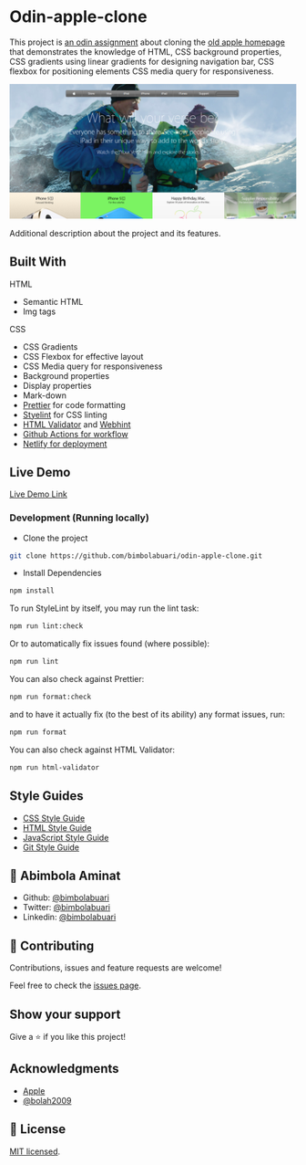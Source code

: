 # Odin-apple-clone

This project is [an odin assignment](https://www.theodinproject.com/courses/html-and-css/lessons/positioning-and-floating-elements) about cloning the [old apple homepage](https://web.archive.org/web/20140301004610/http://www.apple.com/) that demonstrates the knowledge of HTML, CSS background properties, CSS gradients using linear gradients for designing navigation bar, CSS flexbox for positioning elements CSS media query for responsiveness.

![screenshot](./image/apple-screenshot.png)

Additional description about the project and its features.

## Built With

HTML

- Semantic HTML
- Img tags

CSS

- CSS Gradients
- CSS Flexbox for effective layout
- CSS Media query for responsiveness
- Background properties
- Display properties
- Mark-down
- [Prettier](https://prettier.io/) for code formatting
- [Styelint](https://stylelint.io/) for CSS linting
- [HTML Validator](https://validator.w3.org/) and [Webhint](https://webhint.io/)
- [Github Actions for workflow](https://github.com/features/actions)
- [Netlify for deployment](https://app.netlify.com/)

## Live Demo

[Live Demo Link](https://deploy-preview-1--bimbola-apple-clone.netlify.app/)

### Development (Running locally)

- Clone the project

```bash
git clone https://github.com/bimbolabuari/odin-apple-clone.git

```

- Install Dependencies

```bash
npm install
```

To run StyleLint by itself, you may run the lint task:

```bash
npm run lint:check
```

Or to automatically fix issues found (where possible):

```bash
npm run lint
```

You can also check against Prettier:

```bash
npm run format:check
```

and to have it actually fix (to the best of its ability) any format issues, run:

```bash
npm run format
```

You can also check against HTML Validator:

```bash
npm run html-validator
```

## Style Guides

- [CSS Style Guide](http://udacity.github.io/frontend-nanodegree-styleguide/css.html)
- [HTML Style Guide](http://udacity.github.io/frontend-nanodegree-styleguide/index.html)
- [JavaScript Style Guide](http://udacity.github.io/frontend-nanodegree-styleguide/javascript.html)
- [Git Style Guide](https://udacity.github.io/git-styleguide/)

## 👤 Abimbola Aminat

- Github: [@bimbolabuari](https://github.com/bimbolabuari)
- Twitter: [@bimbolabuari](https://twitter.com/bimbolabuari)
- Linkedin: [@bimbolabuari](https://www.linkedin.com/in/bimbolabuari/)

## 🤝 Contributing

Contributions, issues and feature requests are welcome!

Feel free to check the [issues page](../../issues).

## Show your support

Give a ⭐️ if you like this project!

## Acknowledgments

- [Apple](https://www.apple.com/)
- [@bolah2009](https://github.com/bolah2009)

## 📝 License

[MIT licensed](./LICENSE).
